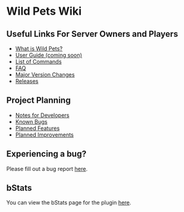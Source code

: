 # Wild Pets Wiki
## Useful Links For Server Owners and Players
- [What is Wild Pets?](https://github.com/dmccoystephenson/Wild-Pets/wiki/What-is-this%3F)
- [User Guide (coming soon)](https://github.com/dmccoystephenson/Wild-Pets/wiki/Guide)
- [List of Commands](https://github.com/dmccoystephenson/Wild-Pets/wiki/Commands)
- [FAQ](https://github.com/dmccoystephenson/Wild-Pets/wiki/FAQ)
- [Major Version Changes](https://github.com/dmccoystephenson/Wild-Pets/wiki/Major-Version-Changes)
- [Releases](https://github.com/dmccoystephenson/Wild-Pets/releases)

## Project Planning
- [Notes for Developers](https://github.com/dmccoystephenson/Wild-Pets/wiki/Developer-Notes)
- [Known Bugs](https://github.com/dmccoystephenson/Wild-Pets/issues?q=is%3Aopen+is%3Aissue+label%3Abug)
- [Planned Features](https://github.com/dmccoystephenson/Wild-Pets/issues?q=is%3Aopen+is%3Aissue+label%3AEpic)
- [Planned Improvements](https://github.com/dmccoystephenson/Wild-Pets/issues?q=is%3Aopen+is%3Aissue+label%3Aenhancement)

## Experiencing a bug?
Please fill out a bug report [here](https://github.com/dmccoystephenson/Wild-Pets/issues?q=is%3Aissue+is%3Aopen+label%3Abug).

## bStats
You can view the bStats page for the plugin [here](https://bstats.org/plugin/bukkit/Wild%20Pets/12332).
